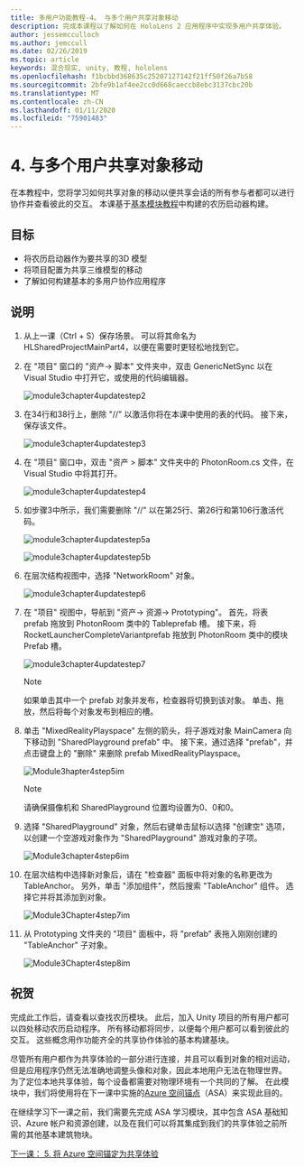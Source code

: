 ```yaml
---
title: 多用户功能教程-4。 与多个用户共享对象移动
description: 完成本课程以了解如何在 HoloLens 2 应用程序中实现多用户共享体验。
author: jessemcculloch
ms.author: jemccull
ms.date: 02/26/2019
ms.topic: article
keywords: 混合现实, unity, 教程, hololens
ms.openlocfilehash: f1bcbbd368635c25207127142f21ff50f26a7b58
ms.sourcegitcommit: 2bfe9b1af4ee2cc0d668caeccb8ebc3137cbc20b
ms.translationtype: MT
ms.contentlocale: zh-CN
ms.lasthandoff: 01/11/2020
ms.locfileid: "75901483"
---
```

# <a name="4-sharing-object-movements-with-multiple-users"></a>4. 与多个用户共享对象移动

在本教程中，您将学习如何共享对象的移动以便共享会话的所有参与者都可以进行协作并查看彼此的交互。 本课基于[基本模块教程](mrlearning-base.md)中构建的农历启动器构建。

## <a name="objectives"></a>目标

- 将农历启动器作为要共享的3D 模型
- 将项目配置为共享三维模型的移动
- 了解如何构建基本的多用户协作应用程序

## <a name="instructions"></a>说明

1. 从上一课（Ctrl + S）保存场景。 可以将其命名为 HLSharedProjectMainPart4，以便在需要时更轻松地找到它。

2. 在 "项目" 窗口的 "资产-> 脚本" 文件夹中，双击 GenericNetSync 以在 Visual Studio 中打开它，或使用的代码编辑器。  

    ![module3chapter4updatestep2](images/module3chapter4updatestep2.png)

3. 在34行和38行上，删除 "//" 以激活你将在本课中使用的表的代码。 接下来，保存该文件。

    ![module3chapter4updatestep3](images/module3chapter4updatestep3.png)

4. 在 "项目" 窗口中，双击 "资产 > 脚本" 文件夹中的 PhotonRoom.cs 文件，在 Visual Studio 中将其打开。

    ![module3chapter4updatestep4](images/module3chapter4updatestep4.png)

5. 如步骤3中所示，我们需要删除 "//" 以在第25行、第26行和第106行激活代码。

    ![module3chapter4updatestep5a](images/module3chapter4updatestep5a.png)

    ![module3chapter4updatestep5b](images/module3chapter4updatestep5b.png)

6. 在层次结构视图中，选择 "NetworkRoom" 对象。

    ![module3chapter4updatestep6](images/module3chapter4updatestep6.png)

7. 在 "项目" 视图中，导航到 "资产-> 资源-> Prototyping"。 首先，将表 prefab 拖放到 PhotonRoom 类中的 Tableprefab 槽。 接下来，将 RocketLauncherCompleteVariantprefab 拖放到 PhotonRoom 类中的模块 Prefab 槽。

    ![module3chapter4updatestep7](images/module3chapter4updatestep7.png)

    >[!NOTE]
    >如果单击其中一个 prefab 对象并发布，检查器将切换到该对象。 单击、拖放，然后将每个对象发布到相应的槽。

8. 单击 "MixedRealityPlayspace" 左侧的箭头，将子游戏对象 MainCamera 向下移动到 "SharedPlayground prefab" 中。 接下来，通过选择 "prefab"，并点击键盘上的 "删除" 来删除 prefab MixedRealityPlayspace。

    ![Module3hapter4step5im](images/module3chapter4step5im.PNG)

    >[!NOTE]
    >请确保摄像机和 SharedPlayground 位置均设置为0、0和0。

9. 选择 "SharedPlayground" 对象，然后右键单击鼠标以选择 "创建空" 选项，以创建一个空游戏对象作为 "SharedPlayground" 游戏对象的子项。

   ![Module3chapter4step6im](images/module3chapter4step6im.PNG)

10. 在层次结构中选择新对象后，请在 "检查器" 面板中将对象的名称更改为 TableAnchor。 另外，单击 "添加组件"，然后搜索 "TableAnchor" 组件。 选择它并将其添加到对象。

    ![Module3Chapter4step7im](images/module3chapter4step7im.PNG)

11. 从 Prototyping 文件夹的 "项目" 面板中，将 "prefab" 表拖入刚刚创建的 "TableAnchor" 子对象。

    ![Module3Chapter4step8im](images/module3chapter4step8im.PNG)

## <a name="congratulations"></a>祝贺

完成此工作后，请查看以查找农历模块。 此后，加入 Unity 项目的所有用户都可以四处移动农历启动程序。  所有移动都将同步，以便每个用户都可以看到彼此的交互。 这些概念用作功能齐全的共享协作体验的基本构建基块。

尽管所有用户都作为共享体验的一部分进行连接，并且可以看到对象的相对运动，但是应用程序仍然无法准确地调整头像和对象，因此本地用户无法在物理世界。 为了定位本地共享体验，每个设备都需要对物理环境有一个共同的了解。 在此模块中，我们将使用将在下一课中实施的[Azure 空间锚点](<https://azure.microsoft.com//services/spatial-anchors/>)（ASA）来实现此目的。

在继续学习下一课之前，我们需要先完成 ASA 学习模块，其中包含 ASA 基础知识、Azure 帐户和资源创建，以及在我们可以将其集成到我们的共享体验之前所需的其他基本建筑物块。

[下一课： 5. 将 Azure 空间锚定为共享体验](mrlearning-sharing(photon)-ch5.md)
